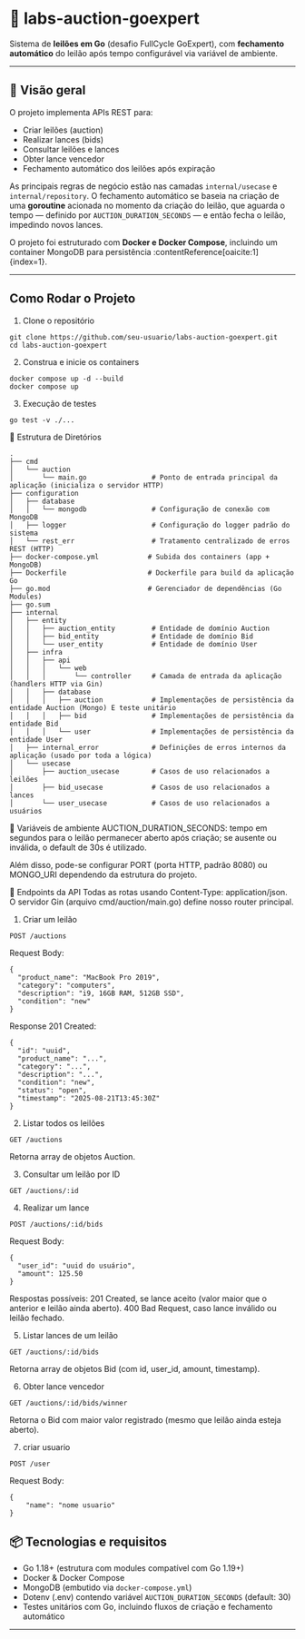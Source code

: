 # 🚀 labs-auction-goexpert

Sistema de **leilões em Go** (desafio FullCycle GoExpert), com **fechamento automático** do leilão após tempo configurável via variável de ambiente.

---

## 🧩 Visão geral

O projeto implementa APIs REST para:

- Criar leilões (auction)
- Realizar lances (bids)
- Consultar leilões e lances
- Obter lance vencedor
- Fechamento automático dos leilões após expiração

As principais regras de negócio estão nas camadas `internal/usecase` e `internal/repository`. O fechamento automático se baseia na criação de uma **goroutine** acionada no momento da criação do leilão, que aguarda o tempo — definido por `AUCTION_DURATION_SECONDS` — e então fecha o leilão, impedindo novos lances.

O projeto foi estruturado com **Docker e Docker Compose**, incluindo um container MongoDB para persistência :contentReference[oaicite:1]{index=1}.

---

## Como Rodar o Projeto
1. Clone o repositório
```
git clone https://github.com/seu-usuario/labs-auction-goexpert.git
cd labs-auction-goexpert
```
2. Construa e inicie os containers
```
docker compose up -d --build
docker compose up
```

3. Execução de testes
```
go test -v ./...
```


📁 Estrutura de Diretórios
```
.
├── cmd
│   └── auction
│       └── main.go                # Ponto de entrada principal da aplicação (inicializa o servidor HTTP)
├── configuration
│   ├── database
│   │   └── mongodb                # Configuração de conexão com MongoDB
│   ├── logger                     # Configuração do logger padrão do sistema
│   └── rest_err                   # Tratamento centralizado de erros REST (HTTP)
├── docker-compose.yml            # Subida dos containers (app + MongoDB)
├── Dockerfile                    # Dockerfile para build da aplicação Go
├── go.mod                        # Gerenciador de dependências (Go Modules)
├── go.sum
├── internal
│   ├── entity
│   │   ├── auction_entity         # Entidade de domínio Auction
│   │   ├── bid_entity             # Entidade de domínio Bid
│   │   └── user_entity            # Entidade de domínio User
│   ├── infra
│   │   ├── api
│   │   │   └── web
│   │   │       └── controller     # Camada de entrada da aplicação (handlers HTTP via Gin)
│   │   ├── database
│   │   │   ├── auction            # Implementações de persistência da entidade Auction (Mongo) E teste unitário
│   │   │   ├── bid                # Implementações de persistência da entidade Bid
│   │   │   └── user               # Implementações de persistência da entidade User
│   ├── internal_error             # Definições de erros internos da aplicação (usado por toda a lógica)
│   └── usecase
│       ├── auction_usecase        # Casos de uso relacionados a leilões
│       ├── bid_usecase            # Casos de uso relacionados a lances
│       └── user_usecase           # Casos de uso relacionados a usuários
```

🔧 Variáveis de ambiente
AUCTION_DURATION_SECONDS: tempo em segundos para o leilão permanecer aberto após criação; se ausente ou inválida, o default de 30s é utilizado.

Além disso, pode-se configurar PORT (porta HTTP, padrão 8080) ou MONGO_URI dependendo da estrutura do projeto.

📡 Endpoints da API
Todas as rotas usando Content-Type: application/json. O servidor Gin (arquivo cmd/auction/main.go) define nosso router principal.

1. Criar um leilão
```
POST /auctions
```

Request Body:
```
{
  "product_name": "MacBook Pro 2019",
  "category": "computers",
  "description": "i9, 16GB RAM, 512GB SSD",
  "condition": "new"
}
```
Response 201 Created:
```
{
  "id": "uuid",
  "product_name": "...",
  "category": "...",
  "description": "...",
  "condition": "new",
  "status": "open",
  "timestamp": "2025-08-21T13:45:30Z"
}
```

2. Listar todos os leilões
```
GET /auctions
```
Retorna array de objetos Auction.

3. Consultar um leilão por ID
```
GET /auctions/:id
```
4. Realizar um lance
```
POST /auctions/:id/bids
```
Request Body:
```
{
  "user_id": "uuid do usuário",
  "amount": 125.50
}
```
Respostas possíveis:
201 Created, se lance aceito (valor maior que o anterior e leilão ainda aberto).
400 Bad Request, caso lance inválido ou leilão fechado.

5. Listar lances de um leilão
```
GET /auctions/:id/bids
```
Retorna array de objetos Bid (com id, user_id, amount, timestamp).

6. Obter lance vencedor
```
GET /auctions/:id/bids/winner
```
Retorna o Bid com maior valor registrado (mesmo que leilão ainda esteja aberto).

7. criar usuario 
```
POST /user
```

Request Body:
```
{
    "name": "nome usuario"
}
```

## 📦 Tecnologias e requisitos

- Go 1.18+ (estrutura com modules compatível com Go 1.19+)
- Docker & Docker Compose
- MongoDB (embutido via `docker-compose.yml`)
- Dotenv (.env) contendo variável `AUCTION_DURATION_SECONDS` (default: 30)
- Testes unitários com Go, incluindo fluxos de criação e fechamento automático

---


